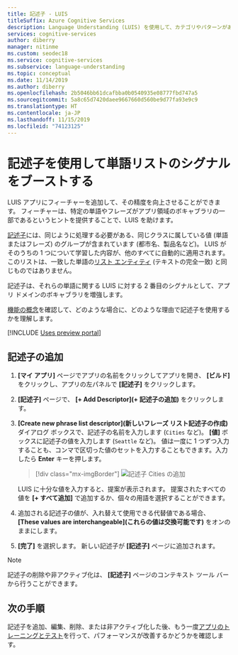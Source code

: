 ```yaml
---
title: 記述子 - LUIS
titleSuffix: Azure Cognitive Services
description: Language Understanding (LUIS) を使用して、カテゴリやパターンがある意図およびエンティティの検出または予測を改善できるアプリ フィーチャーを追加します
services: cognitive-services
author: diberry
manager: nitinme
ms.custom: seodec18
ms.service: cognitive-services
ms.subservice: language-understanding
ms.topic: conceptual
ms.date: 11/14/2019
ms.author: diberry
ms.openlocfilehash: 2b5046bb61dcafbba0b0540935e08777fbd747a5
ms.sourcegitcommit: 5a8c65d7420daee9667660d560be9d77fa93e9c9
ms.translationtype: HT
ms.contentlocale: ja-JP
ms.lasthandoff: 11/15/2019
ms.locfileid: "74123125"
---
```

# <a name="use-descriptors-to-boost-signal-of-word-list"></a>記述子を使用して単語リストのシグナルをブーストする

LUIS アプリにフィーチャーを追加して、その精度を向上させることができます。 フィーチャーは、特定の単語やフレーズがアプリ領域のボキャブラリの一部であるというヒントを提供することで、LUIS を助けます。 

[記述子](luis-concept-feature.md)には、同じように処理する必要がある、同じクラスに属している値 (単語またはフレーズ) のグループが含まれています (都市名、製品名など)。 LUIS がそのうちの 1 つについて学習した内容が、他のすべてに自動的に適用されます。 このリストは、一致した単語の[リスト エンティティ](reference-entity-list.md) (テキストの完全一致) と同じものではありません。

記述子は、それらの単語に関する LUIS に対する 2 番目のシグナルとして、アプリ ドメインのボキャブラリを増強します。

[機能の概念](luis-concept-feature.md)を確認して、どのような場合に、どのような理由で記述子を使用するかを理解します。 

[!INCLUDE [Uses preview portal](includes/uses-portal-preview.md)]

## <a name="add-descriptor"></a>記述子の追加

1. **[マイ アプリ]** ページでアプリの名前をクリックしてアプリを開き、 **[ビルド]** をクリックし、アプリの左パネルで **[記述子]** をクリックします。 

1. **[記述子]** ページで、 **[+ Add Descriptor]\(+ 記述子の追加\)** をクリックします。 
 
1. **[Create new phrase list descriptor]\(新しいフレーズ リスト記述子の作成\)** ダイアログ ボックスで、記述子の名前を入力します (`Cities` など)。 **[値]** ボックスに記述子の値を入力します (`Seattle` など)。 値は一度に 1 つずつ入力することも、コンマで区切った値のセットを入力することもできます。入力したら **Enter** キーを押します。

    > [!div class="mx-imgBorder"]
    > ![記述子 Cities の追加](./media/luis-add-features/add-phrase-list-cities.png)

    LUIS に十分な値を入力すると、提案が表示されます。 提案されたすべての値を **[+ すべて追加]** で追加するか、個々の用語を選択することができます。

1. 追加される記述子の値が、入れ替えて使用できる代替値である場合、 **[These values are interchangeable]\(これらの値は交換可能です\)** をオンのままにします。

1. **[完了]** を選択します。 新しい記述子が **[記述子]** ページに追加されます。

<a name="edit-phrase-list"></a>
<a name="delete-phrase-list"></a>
<a name="deactivate-phrase-list"></a>

> [!Note]
> 記述子の削除や非アクティブ化は、 **[記述子]** ページのコンテキスト ツール バーから行うことができます。

## <a name="next-steps"></a>次の手順

記述子を追加、編集、削除、または非アクティブ化した後、もう一度[アプリのトレーニングとテスト](luis-interactive-test.md)を行って、パフォーマンスが改善するかどうかを確認します。

